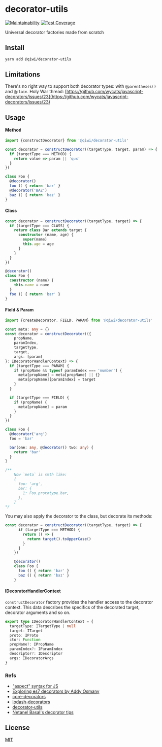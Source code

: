 # decorator-utils

[![Maintainability](https://api.codeclimate.com/v1/badges/4c341fd87383813f8e18/maintainability)](https://codeclimate.com/github/qiwi/decorator-utils/maintainability)
[![Test Coverage](https://api.codeclimate.com/v1/badges/4c341fd87383813f8e18/test_coverage)](https://codeclimate.com/github/qiwi/decorator-utils/test_coverage)

Universal decorator factories made from scratch

## Install
```bash
yarn add @qiwi/decorator-utils
```

## Limitations
There's no right way to support both decorator types: with `@parentheses()` and `@plain`.
Holy War thread: [https://github.com/wycats/javascript-decorators/issues/23](https://github.com/wycats/javascript-decorators/issues/23)


## Usage
#### Method
```typescript
import {constructDecorator} from '@qiwi/decorator-utils'

const decorator = constructDecorator((targetType, target, param) => {
  if (targetType === METHOD) {
    return value => param || 'qux'
  }
})

class Foo {
  @decorator()
  foo () { return 'bar' }
  @decorator('BAZ')
  baz () { return 'baz' }
}
```

#### Class
```typescript
const decorator = constructDecorator((targetType, target) => {
  if (targetType === CLASS) {
    return class Bar extends target {
      constructor (name, age) {
        super(name)
        this.age = age
      }
    }
  }
})

@decorator()
class Foo {
  constructor (name) {
    this.name = name
  }
  foo () { return 'bar' }
}
```

#### Field & Param
```typescript
import {createDecorator, FIELD, PARAM} from '@qiwi/decorator-utils'

const meta: any = {}
const decorator = constructDecorator(({
    propName,
    paramIndex,
    targetType,
    target,
    args: [param]
}: IDecoratorHandlerContext) => {
  if (targetType === PARAM) {
    if (propName && typeof paramIndex === 'number') {
      meta[propName] = meta[propName] || {}
      meta[propName][paramIndex] = target
    }
  }

  if (targetType === FIELD) {
    if (propName) {
      meta[propName] = param
    }
  }
})

class Foo {
  @decorator('arg')
  foo = 'bar'

  bar(one: any, @decorator() two: any) {
    return 'bar'
  }
}

/**
    Now `meta` is smth like:
    {
      foo: 'arg',
      bar: {
        1: Foo.prototype.bar,
      },
    }
*/
```

You may also apply the decorator to the class, but decorate its methods:

```typescript
const decorator = constructDecorator((targetType, target) => {
      if (targetType === METHOD) {
        return () => {
          return target().toUpperCase()
        }
      }
    })

    @decorator()
    class Foo {
      foo () { return 'bar' }
      baz () { return 'baz' }
    }
```

#### IDecoratorHandlerContext
`constructDecorator` factory provides the handler access to the decorator context.
This data describes the specifics of the decorated target, decorator arguments and so on.
```typescript
export type IDecoratorHandlerContext = {
  targetType: ITargetType | null
  target: ITarget
  proto: IProto
  ctor: Function
  propName?: IPropName
  paramIndex?: IParamIndex
  descriptor?: IDescriptor
  args: IDecoratorArgs
}
```

### Refs
* ["aspect" syntax for JS](https://github.com/tc39/proposal-decorators)
* [Exploring es7 decorators by Addy Osmany](https://medium.com/google-developers/exploring-es7-decorators-76ecb65fb841)
* [core-decorators](https://www.npmjs.com/package/core-decorators)
* [lodash-decorators](https://www.npmjs.com/package/lodash-decorators)
* [decorator-utils](https://www.npmjs.com/package/decorator-utils)
* [Netanel Basal's decorator tips](https://netbasal.com/create-and-test-decorators-in-javascript-85e8d5cf879c)

## License
[MIT](./LICENSE)
